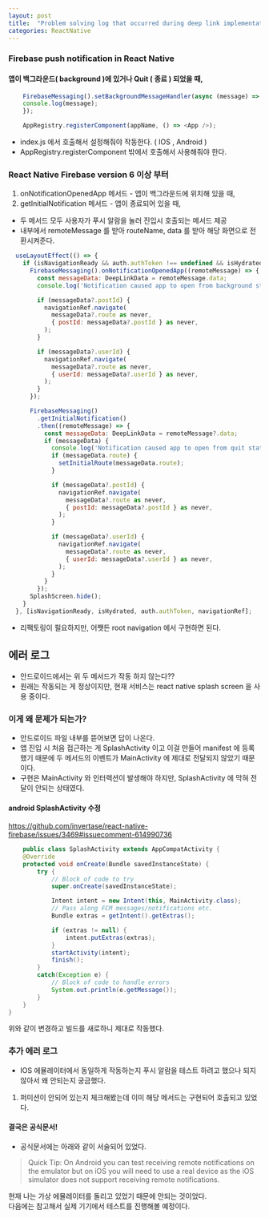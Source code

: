 ```yaml
---
layout: post
title:  "Problem solving log that occurred during deep link implementation."
categories: ReactNative
---
```


### Firebase push notification in React Native

#### 앱이 백그라운드( background )에 있거나 Quit ( 종료 ) 되었을 때,

```javascript
    FirebaseMessaging().setBackgroundMessageHandler(async (message) => {
    console.log(message);
    });

    AppRegistry.registerComponent(appName, () => <App />);
```
- index.js 에서 호출해서 설정해줘야 작동한다. ( IOS , Android )
- AppRegistry.registerComponent 밖에서 호출해서 사용해줘야 한다.


### React Native Firebase version 6 이상 부터
1. onNotificationOpenedApp 메서드 - 앱이 백그라운드에 위치해 있을 때,
2. getInitialNotification 메서드 - 앱이 종료되어 있을 때,
- 두 메서드 모두 사용자가 푸시 알람을 눌러 진입시 호출되는 메서드 제공
- 내부에서 remoteMessage 를 받아 routeName, data 를 받아 해당 화면으로 전환시켜준다.

```javascript
  useLayoutEffect(() => {
    if (isNavigationReady && auth.authToken !== undefined && isHydrated) {
      FirebaseMessaging().onNotificationOpenedApp((remoteMessage) => {
        const messageData: DeepLinkData = remoteMessage.data;
        console.log('Notification caused app to open from background state:', messageData);

        if (messageData?.postId) {
          navigationRef.navigate(
            messageData?.route as never,
            { postId: messageData?.postId } as never,
          );
        }

        if (messageData?.userId) {
          navigationRef.navigate(
            messageData?.route as never,
            { userId: messageData?.userId } as never,
          );
        }
      });

      FirebaseMessaging()
        .getInitialNotification()
        .then((remoteMessage) => {
          const messageData: DeepLinkData = remoteMessage?.data;
          if (messageData) {
            console.log('Notification caused app to open from quit state:', messageData);
            if (messageData.route) {
              setInitialRoute(messageData.route);
            }

            if (messageData?.postId) {
              navigationRef.navigate(
                messageData?.route as never,
                { postId: messageData?.postId } as never,
              );
            }

            if (messageData?.userId) {
              navigationRef.navigate(
                messageData?.route as never,
                { userId: messageData?.userId } as never,
              );
            }
          }
        });
      SplashScreen.hide();
    }
  }, [isNavigationReady, isHydrated, auth.authToken, navigationRef];
```
- 리팩토링이 필요하지만, 어쨋든 root navigation 에서 구현하면 된다.


## 에러 로그
- 안드로이드에서는 위 두 메서드가 작동 하지 않는다??
- 원래는 작동되는 게 정상이지만, 현재 서비스는 react native splash screen 을 사용 중이다.  
### 이게 왜 문제가 되는가?
- 안드로이드 파일 내부를 뜯어보면 답이 나온다.
- 앱 진입 시 처음 접근하는 게 SplashActivity 이고 이걸 만들어 manifest 에 등록 했기 때문에 두 메서드의 이벤트가 MainActivity 에 제대로 전달되지 않았기 때문이다.
- 구현은 MainActivity 와 인터렉션이 발생해야 하지만, SplashActivity 에 막혀 전달이 안되는 상태였다.

#### android SplashActivity 수정
https://github.com/invertase/react-native-firebase/issues/3469#issuecomment-614990736

```java
    public class SplashActivity extends AppCompatActivity {
    @Override
    protected void onCreate(Bundle savedInstanceState) {
        try {
            // Block of code to try
            super.onCreate(savedInstanceState);

            Intent intent = new Intent(this, MainActivity.class);
            // Pass along FCM messages/notifications etc.
            Bundle extras = getIntent().getExtras();

            if (extras != null) {
                intent.putExtras(extras);
            }
            startActivity(intent);
            finish();
        }
        catch(Exception e) {
            // Block of code to handle errors
            System.out.println(e.getMessage());
        }
    }
}
```

위와 같이 변경하고 빌드를 새로하니 제대로 작동했다.

### 추가 에러 로그
- IOS 에뮬레이터에서 동일하게 작동하는지 푸시 알람을 테스트 하려고 했으나 되지 않아서 왜 안되는지 궁금했다.
1. 퍼미션이 안되어 있는지 체크해봤는데 이미 해당 메서드는 구현되어 호출되고 있었다.

#### 결국은 공식문서!
- 공식문서에는 아래와 같이 서술되어 있었다.
>Quick Tip: On Android you can test receiving remote notifications on the emulator but on iOS you will need to use a real device as the iOS simulator does not support receiving remote notifications.

현재 나는 가상 에뮬레이터를 돌리고 있었기 때문에 안되는 것이었다.  
다음에는 참고해서 실제 기기에서 테스트를 진행해볼 예정이다.